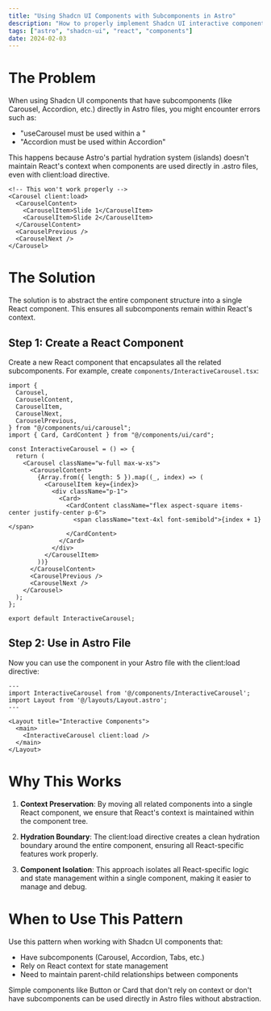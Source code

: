 ```yaml
---
title: "Using Shadcn UI Components with Subcomponents in Astro"
description: "How to properly implement Shadcn UI interactive components with subcomponents in Astro using React component abstraction"
tags: ["astro", "shadcn-ui", "react", "components"]
date: 2024-02-03
---
```


# The Problem

When using Shadcn UI components that have subcomponents (like Carousel, Accordion, etc.) directly in Astro files, you might encounter errors such as:
- "useCarousel must be used within a <Carousel />"
- "Accordion must be used within Accordion"

This happens because Astro's partial hydration system (islands) doesn't maintain React's context when components are used directly in .astro files, even with client:load directive.

```astro
<!-- This won't work properly -->
<Carousel client:load>
  <CarouselContent>
    <CarouselItem>Slide 1</CarouselItem>
    <CarouselItem>Slide 2</CarouselItem>
  </CarouselContent>
  <CarouselPrevious />
  <CarouselNext />
</Carousel>
```

# The Solution

The solution is to abstract the entire component structure into a single React component. This ensures all subcomponents remain within React's context.

## Step 1: Create a React Component

Create a new React component that encapsulates all the related subcomponents. For example, create `components/InteractiveCarousel.tsx`:

```tsx
import {
  Carousel,
  CarouselContent,
  CarouselItem,
  CarouselNext,
  CarouselPrevious,
} from "@/components/ui/carousel";
import { Card, CardContent } from "@/components/ui/card";

const InteractiveCarousel = () => {
  return (
    <Carousel className="w-full max-w-xs">
      <CarouselContent>
        {Array.from({ length: 5 }).map((_, index) => (
          <CarouselItem key={index}>
            <div className="p-1">
              <Card>
                <CardContent className="flex aspect-square items-center justify-center p-6">
                  <span className="text-4xl font-semibold">{index + 1}</span>
                </CardContent>
              </Card>
            </div>
          </CarouselItem>
        ))}
      </CarouselContent>
      <CarouselPrevious />
      <CarouselNext />
    </Carousel>
  );
};

export default InteractiveCarousel;
```

## Step 2: Use in Astro File

Now you can use the component in your Astro file with the client:load directive:

```astro
---
import InteractiveCarousel from '@/components/InteractiveCarousel';
import Layout from '@/layouts/Layout.astro';
---

<Layout title="Interactive Components">
  <main>
    <InteractiveCarousel client:load />
  </main>
</Layout>
```

# Why This Works

1. **Context Preservation**: By moving all related components into a single React component, we ensure that React's context is maintained within the component tree.

2. **Hydration Boundary**: The client:load directive creates a clean hydration boundary around the entire component, ensuring all React-specific features work properly.

3. **Component Isolation**: This approach isolates all React-specific logic and state management within a single component, making it easier to manage and debug.

# When to Use This Pattern

Use this pattern when working with Shadcn UI components that:
- Have subcomponents (Carousel, Accordion, Tabs, etc.)
- Rely on React context for state management
- Need to maintain parent-child relationships between components

Simple components like Button or Card that don't rely on context or don't have subcomponents can be used directly in Astro files without abstraction.
